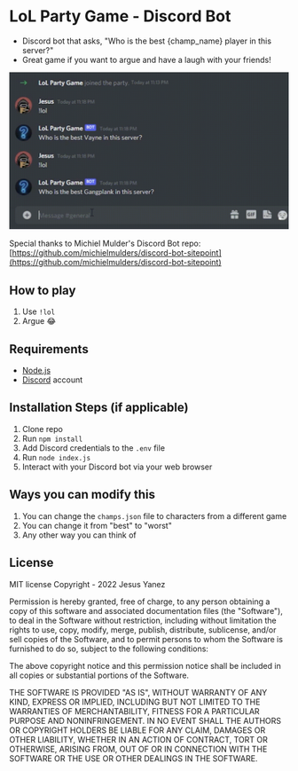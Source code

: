 # LoL Party Game - Discord Bot
- Discord bot that asks, "Who is the best {champ_name} player in this server?" 
- Great game if you want to argue and have a laugh with your friends! 

![](example.gif)

Special thanks to Michiel Mulder's Discord Bot repo: [https://github.com/michielmulders/discord-bot-sitepoint](https://github.com/michielmulders/discord-bot-sitepoint)

## How to play

1. Use `!lol`
2. Argue :joy:

## Requirements

- [Node.js](http://nodejs.org/)
- [Discord](https://discordapp.com/) account

## Installation Steps (if applicable)

1. Clone repo
2. Run `npm install`
3. Add Discord credentials to the `.env` file
3. Run `node index.js`
4. Interact with your Discord bot via your web browser

## Ways you can modify this

1. You can change the `champs.json` file to characters from a different game
2. You can change it from "best" to "worst"
3. Any other way you can think of

## License

MIT license
Copyright - 2022 Jesus Yanez

Permission is hereby granted, free of charge, to any person obtaining
a copy of this software and associated documentation files (the
"Software"), to deal in the Software without restriction, including
without limitation the rights to use, copy, modify, merge, publish,
distribute, sublicense, and/or sell copies of the Software, and to
permit persons to whom the Software is furnished to do so, subject to
the following conditions:

The above copyright notice and this permission notice shall be
included in all copies or substantial portions of the Software.

THE SOFTWARE IS PROVIDED "AS IS", WITHOUT WARRANTY OF ANY KIND,
EXPRESS OR IMPLIED, INCLUDING BUT NOT LIMITED TO THE WARRANTIES OF
MERCHANTABILITY, FITNESS FOR A PARTICULAR PURPOSE AND
NONINFRINGEMENT. IN NO EVENT SHALL THE AUTHORS OR COPYRIGHT HOLDERS BE
LIABLE FOR ANY CLAIM, DAMAGES OR OTHER LIABILITY, WHETHER IN AN ACTION
OF CONTRACT, TORT OR OTHERWISE, ARISING FROM, OUT OF OR IN CONNECTION
WITH THE SOFTWARE OR THE USE OR OTHER DEALINGS IN THE SOFTWARE.
